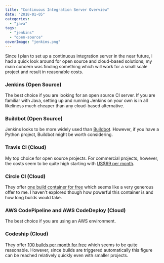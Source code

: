 ```yaml
---
title: "Continuous Integration Server Overview"
date: "2018-01-05"
categories: 
  - "java"
tags: 
  - "jenkins"
  - "open-source"
coverImage: "jenkins.png"
---
```


Since I plan to set up a continuous integration server in the near future, I had a quick look around for open source and cloud-based solutions; my main concern was finding something which will work for a small scale project and result in reasonable costs.

### Jenkins (Open Source)

The best choice if you are looking for an open source CI server. If you are familiar with Java, setting up and running Jenkins on your own is in all likeliness much cheaper than any cloud-based alternative.

### Buildbot (Open Source)

Jenkins looks to be more widely used than [Buildbot](https://buildbot.net/). However, if you have a Python project, Buildbot might be worth considering.

### Travis CI (Cloud)

My top choice for open source projects. For commercial projects, however, the costs seem to be quite high starting with [US$69 per month](https://travis-ci.com/plans).

### Circle CI (Cloud)

They offer [one build container for free](https://circleci.com/pricing/) which seems like a very generous offer to me. I haven't explored though how powerful this container is and how long builds would take.

### AWS CodePipeline and AWS CodeDeploy (Cloud)

The best choice if you are using an AWS environment.

### Codeship (Cloud)

They offer [100 builds per month for free](https://codeship.com/pricing) which seems to be quite reasonable. However, since builds are triggered automatically this figure can be reached relatively quickly even with smaller projects.

